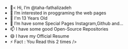 - 👋< Hi, I’m @taha-fathalizadeh
- 👀 I’m interested in proggraming the web pages
- 🌱 I'm 13 Years Old
- 💞️ I’m have some Special Pages Instagram,Github and...
- 📫 I have some good Open-Source Repositories
- 😄 I have my Official Resume
- ⚡ Fact : You Read this 2 times
/>
